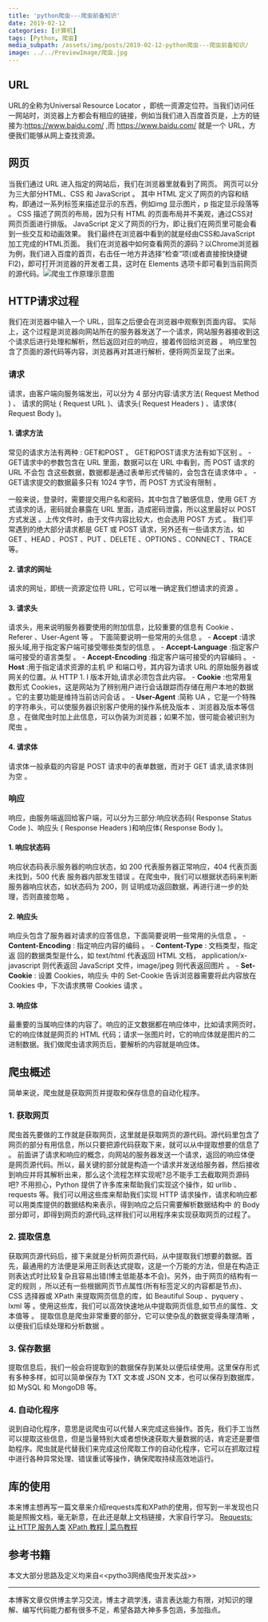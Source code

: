 ```yaml
---
title: 'python爬虫---爬虫前备知识'
date: 2019-02-12
categories: [计算机]
tags: [Python, 爬虫]
media_subpath: /assets/img/posts/2019-02-12-python爬虫---爬虫前备知识/
image: ../../PreviewImage/爬虫.jpg
---
```


## URL

URL的全称为Universal Resource Locator ，即统一资源定位符。当我们访问任一网站时，浏览器上方都会有相应的链接，例如当我们进入百度首页是，上方的链接为:https://www.baidu.com/ ,而 https://www.baidu.com/ 就是一个 URL，方便我们能够从网上查找资源。

## 网页

当我们通过 URL 进入指定的网站后，我们在浏览器里就看到了网页。
网页可以分为三大部分HTML、CSS 和 JavaScript 。
其中 HTML 定义了网页的内容和结构，即通过一系列标签来描述显示的东西，例如img 显示图片，p 指定显示段落等 。
CSS 描述了网页的布局，因为只有 HTML 的页面布局并不美观，通过CSS对网页页面进行排版。
JavaScript 定义了网页的行为，即让我们在网页里可能会看到一些交互和动画效果。
我们最终在浏览器中看到的就是经由CSS和JavaScript加工完成的HTML页面。
我们在浏览器中如何查看网页的源码？以Chrome浏览器为例，我们进入百度的首页，右击任一地方井选择“检查”项(或者直接按快捷键Fl2)，即可打开浏览器的开发者工具，这时在 Elements 选项卡即可看到当前网页的源代码。![爬虫工作原理示意图](20190310093023525.jpg)

## HTTP请求过程

我们在浏览器中输入一个 URL，回车之后便会在浏览器中观察到页面内容。 实际上，这个过程是浏览器向网站所在的服务器发送了一个请求，网站服务器接收到这个请求后进行处理和解析，然后返回对应的响应，接着传回给浏览器 。 响应里包含了页面的源代码等内容，浏览器再对其进行解析，便将网页呈现了出来。

### 请求

请求，由客户端向服务端发出，可以分为 4 部分内容:请求方法( Request Method ) 、 请求的网址
( Request URL )、请求头( Request Headers ) 、请求体( Request Body )。

#### 1. 请求方法

 常见的请求方法有两种 : GET和POST 。
 GET和POST请求方法有如下区别 。
     - GET请求中的参数包含在 URL 里面，数据可以在 URL 中看到，而 POST 请求的 URL 不会包
含这些数据，数据都是通过表单形式传输的，会包含在请求体中 。
    - GET请求提交的数据最多只有 1024 字节，而 POST 方式没有限制 。

一般来说，登录时，需要提交用户名和密码，其中包含了敏感信息，使用 GET 方式请求的话，密码就会暴露在 URL 里面，造成密码泄露，所以这里最好以 POST 方式发送 。上传文件时，由于文件内容比较大，也会选用 POST 方式 。
我们平常遇到的绝大部分请求都是 GET 或 POST 请求，另外还有一些请求方法，如 GET 、HEAD 、POST 、PUT 、DELETE 、OPTIONS 、CONNECT 、TRACE 等。

#### 2. 请求的网址

请求的网址，即统一资源定位符 URL，它可以唯一确定我们想请求的资源 。

#### 3. 请求头

请求头，用来说明服务器要使用的附加信息，比较重要的信息有 Cookie 、Referer 、User-Agent 等 。
下面简要说明一些常用的头信息 。
    - **Accept** :请求报头域,用于指定客户端可接受哪些类型的信息 。
    - **Accept-Language** :指定客户端可接受的语言类型 。
    - **Accept-Encoding** :指定客户端可接受的内容编码 。
    - **Host** :用于指定请求资源的主机 IP 和端口号，其内容为请求 URL 的原始服务器或网关的位置。从 HTTP 1. l 版本开始,请求必须包含此内容。
    - **Cookie** :也常用复数形式 Cookies，这是网站为了辨别用户进行会话跟踪而存储在用户本地的数据 。它的主要功能是维持当前访问会话 。
    - **User-Agent** :简称 UA ，它是一个特殊的字符串头，可以使服务器识别客户使用的操作系统及版本 、浏览器及版本等信息 。在做爬虫时加上此信息，可以伪装为浏览器；如果不加，很可能会被识别为爬虫 。

#### 4. 请求体

请求体一般承载的内容是 POST 请求中的表单数据，而对于 GET 请求,请求体则为空 。

### 响应

响应，由服务端返回给客户端，可以分为三部分:响应状态码( Response Status Code )、响应头
( Response Headers )和响应体( Response Body )。

#### 1. 响应状态码

响应状态码表示服务器的响应状态，如 200 代表服务器正常响应，404 代表页面未找到，500 代表
服务器内部发生错误 。在爬虫中，我们可以根据状态码来判断服务器响应状态，如状态码为 200，则
证明成功返回数据，再进行进一步的处理，否则直接忽略 。

#### 2. 响应头

响应头包含了服务器对请求的应答信息，下面简要说明一些常用的头信息 。
    - **Content-Encoding** : 指定响应内容的编码 。
    - **Content-Type** : 文档类型，指定返 回的数据类型是什么，如 text/html 代表返回 HTML 文档，
application/x-javascript 则代表返回 JavaScript 文件，image/jpeg 则代表返回图片 。
    - **Set-Cookie** : 设置 Cookies，响应头 中的 Set-Cookie 告诉浏览器需要将此内容放在 Cookies
中，下次请求携带 Cookies 请求 。

#### 3. 响应体

最重要的当属响应体的内容了。响应的正文数据都在响应体中，比如请求网页时，它的响应体就是网页的 HTML 代码；请求一张图片时，它的响应体就是图片的二进制数据。我们做爬虫请求网页后，要解析的内容就是响应体。

## 爬虫概述

简单来说，爬虫就是获取网页并提取和保存信息的自动化程序。

### 1. 获取网页

爬虫首先要做的工作就是获取网页，这里就是获取网页的源代码。源代码里包含了网页的部分有用信息，所以只要把源代码获取下来，就可以从中提取想要的信息了 。
前面讲了请求和响应的概念，向网站的服务器发送一个请求，返回的响应体便是网页源代码。所以，最关键的部分就是构造一个请求并发送给服务器，然后接收到响应并将其解析出来，那么这个流程怎样实现呢?总不能手工去截取网页源码吧?
不用担心，Python 提供了许多库来帮助我们实现这个操作，如 urllib 、requests 等。我们可以用这些库来帮助我们实现 HTTP 请求操作，请求和响应都可以用类库提供的数据结构来表示，得到响应之后只需要解析数据结构中 的 Body 部分即可，即得到网页的源代码,这样我们可以用程序来实现获取网页的过程了。

### 2. 提取信息

获取网页源代码后，接下来就是分析网页源代码，从中提取我们想要的数据。首先，最通用的方法便是采用正则表达式提取，这是一个万能的方法，但是在构造正则表达式时比较复杂且容易出错(博主低能基本不会)。另外，由于网页的结构有一定的规则 ，所以还有一些根据网页节点属性(所有标签定义的内容都是节点)、CSS 选择器或 XPath 来提取网页信息的库，如 Beautiful Soup 、pyquery 、lxml 等 。使用这些库，我们可以高效快速地从中提取网页信息,如节点的属性、文本值等 。
提取信息是爬虫非常重要的部分，它可以使杂乱的数据变得条理清晰 ，以便我们后续处理和分析数据 。

### 3. 保存数据

提取信息后，我们一般会将提取到的数据保存到某处以便后续使用。这里保存形式有多种多样，如可以简单保存为 TXT 文本或 JSON 文本，也可以保存到数据库，如 MySQL 和 MongoDB 等。

### 4. 自动化程序

说到自动化程序，意思是说爬虫可以代替人来完成这些操作。首先，我们手工当然可以提取这些信息，但是当量特别大或者想快速获取大量数据的话，肯定还是要借助程序。爬虫就是代替我们来完成这份爬取工作的自动化程序，它可以在抓取过程中进行各种异常处理、错误重试等操作，确保爬取持续高效地运行。

## 库的使用

本来博主想再写一篇文章来介绍requests库和XPath的使用，但写到一半发现也只能是照搬文档，毫无新意，在此还是献上文档链接，大家自行学习。
[Requests: 让 HTTP 服务人类](http://docs.python-requests.org/zh_CN/latest/index.html#)
[XPath 教程 | 菜鸟教程](http://www.runoob.com/xpath/xpath-tutorial.html)

## 参考书籍

本文大部分思路及定义均来自<<pytho3网络爬虫开发实战>>

***

本博客文章仅供博主学习交流，博主才疏学浅，语言表达能力有限，对知识的理解、编写代码能力都有很多不足，希望各路大神多多包涵，多加指点。

